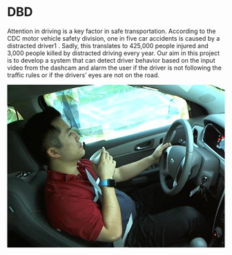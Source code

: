 # DBD

Attention in driving is a key factor in safe transportation. According to the CDC
motor vehicle safety division, one in five car accidents is caused by a distracted driver1
.
Sadly, this translates to 425,000 people injured and 3,000 people killed by distracted
driving every year. Our aim in this project is to develop a system that can detect
driver behavior based on the input video from the dashcam and alarm the user if the
driver is not following the traffic rules or if the drivers’ eyes are not on the road.

![](figures/distracted_driver.jpg)
